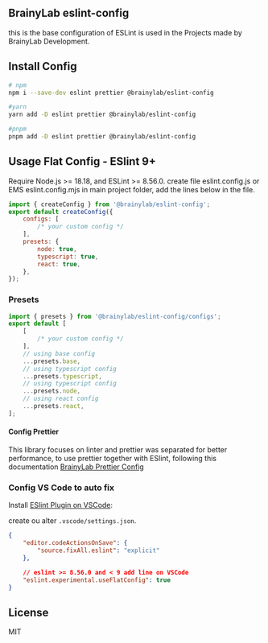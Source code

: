 ## BrainyLab eslint-config

this is the base configuration of ESLint is used in the Projects made by BrainyLab Development.

## Install Config

```bash
# npm
npm i --save-dev eslint prettier @brainylab/eslint-config

#yarn
yarn add -D eslint prettier @brainylab/eslint-config

#pnpm
pnpm add -D eslint prettier @brainylab/eslint-config
```

## Usage Flat Config - ESlint 9+

Require Node.js >= 18.18, and ESLint >= 8.56.0.
create file eslint.config.js or EMS eslint.config.mjs in main project folder, add the lines below in the file.

```js
import { createConfig } from '@brainylab/eslint-config';
export default createConfig({
	configs: [
		/* your custom config */
	],
	presets: {
		node: true,
		typescript: true,
		react: true,
	},
});
```

### Presets

```javascript
import { presets } from '@brainylab/eslint-config/configs';
export default [
	[
		/* your custom config */
	],
	// using base config
	...presets.base,
	// using typescript config
	...presets.typescript,
	// using typescript config
	...presets.node,
	// using react config
	...presets.react,
];
```

#### Config Prettier

This library focuses on linter and prettier was separated for better performance, to use prettier together with ESlint, following this documentation
[BrainyLab Prettier Config](https://www.npmjs.com/package/@brainylab/prettier-config)

### Config VS Code to auto fix

Install [ESlint Plugin on VSCode](https://marketplace.visualstudio.com/items?itemName=dbaeumer.vscode-eslint):

create ou alter `.vscode/settings.json`.

```json
{
	"editor.codeActionsOnSave": {
		"source.fixAll.eslint": "explicit"
	},

	// eslint >= 8.56.0 and < 9 add line on VSCode
	"eslint.experimental.useFlatConfig": true
}
```

## License

MIT
